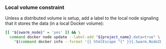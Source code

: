 
### Local volume constraint

Unless a distributed volume is setup, add a label to the local node
signaling that it stores the data (in a local Docker volume):

```bash
[[ "${swarm_node}" = 'yes' ]] && \
  command docker node update --label-add "${project_name}.data=true" \
    "$(command docker info --format '{{ htmlEscape "{" }}{.Swarm.NodeID}}')"
```
